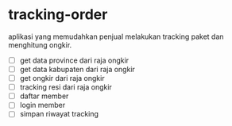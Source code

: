 # tracking-order
aplikasi yang memudahkan penjual melakukan tracking paket dan menghitung ongkir.
- [ ] get data province dari raja ongkir
- [ ] get data kabupaten dari raja ongkir
- [ ] get ongkir dari raja ongkir
- [ ] tracking resi dari raja ongkir
- [ ] daftar member
- [ ] login member
- [ ] simpan riwayat tracking
